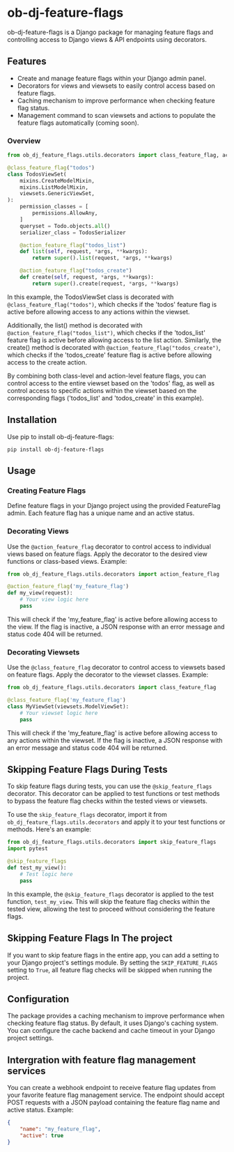 # ob-dj-feature-flags

ob-dj-feature-flags is a Django package for managing feature flags and controlling access to Django views & API endpoints using decorators.

## Features

- Create and manage feature flags within your Django admin panel.
- Decorators for views and viewsets to easily control access based on feature flags.
- Caching mechanism to improve performance when checking feature flag status.
- Management command to scan viewsets and actions to populate the feature flags automatically (coming soon).

### Overview

```python
from ob_dj_feature_flags.utils.decorators import class_feature_flag, action_feature_flag

@class_feature_flag("todos")
class TodosViewSet(
    mixins.CreateModelMixin,
    mixins.ListModelMixin,
    viewsets.GenericViewSet,
):
    permission_classes = [
        permissions.AllowAny,
    ]
    queryset = Todo.objects.all()
    serializer_class = TodosSerializer

    @action_feature_flag("todos_list")
    def list(self, request, *args, **kwargs):
        return super().list(request, *args, **kwargs)

    @action_feature_flag("todos_create")
    def create(self, request, *args, **kwargs):
        return super().create(request, *args, **kwargs)
```

In this example, the TodosViewSet class is decorated with `@class_feature_flag("todos")`, which checks if the 'todos' feature flag is active before allowing access to any actions within the viewset.

Additionally, the list() method is decorated with `@action_feature_flag("todos_list")`, which checks if the 'todos_list' feature flag is active before allowing access to the list action. Similarly, the create() method is decorated with `@action_feature_flag("todos_create")`, which checks if the 'todos_create' feature flag is active before allowing access to the create action.

By combining both class-level and action-level feature flags, you can control access to the entire viewset based on the 'todos' flag, as well as control access to specific actions within the viewset based on the corresponding flags ('todos_list' and 'todos_create' in this example).

## Installation

Use pip to install ob-dj-feature-flags:

```shell
pip install ob-dj-feature-flags
```

## Usage

### Creating Feature Flags

Define feature flags in your Django project using the provided FeatureFlag admin. Each feature flag has a unique name and an active status.


### Decorating Views

Use the `@action_feature_flag` decorator to control access to individual views based on feature flags. Apply the decorator to the desired view functions or class-based views. Example:

```python
from ob_dj_feature_flags.utils.decorators import action_feature_flag

@action_feature_flag('my_feature_flag')
def my_view(request):
    # Your view logic here
    pass
```

This will check if the 'my_feature_flag' is active before allowing access to the view. If the flag is inactive, a JSON response with an error message and status code 404 will be returned.

### Decorating Viewsets

Use the `@class_feature_flag` decorator to control access to viewsets based on feature flags. Apply the decorator to the viewset classes. Example:

```python
from ob_dj_feature_flags.utils.decorators import class_feature_flag

@class_feature_flag('my_feature_flag')
class MyViewSet(viewsets.ModelViewSet):
    # Your viewset logic here
    pass
```

This will check if the 'my_feature_flag' is active before allowing access to any actions within the viewset. If the flag is inactive, a JSON response with an error message and status code 404 will be returned.


## Skipping Feature Flags During Tests

To skip feature flags during tests, you can use the `@skip_feature_flags` decorator. This decorator can be applied to test functions or test methods to bypass the feature flag checks within the tested views or viewsets.

To use the `skip_feature_flags` decorator, import it from `ob_dj_feature_flags.utils.decorators` and apply it to your test functions or methods. Here's an example:

```python
from ob_dj_feature_flags.utils.decorators import skip_feature_flags
import pytest

@skip_feature_flags
def test_my_view():
    # Test logic here
    pass
```

In this example, the `@skip_feature_flags` decorator is applied to the test function, `test_my_view`. This will skip the feature flag checks within the tested view, allowing the test to proceed without considering the feature flags.


## Skipping Feature Flags In The project

If you want to skip feature flags in the entire app, you can add a setting to your Django project's settings module. By setting the `SKIP_FEATURE_FLAGS` setting to `True`, all feature flag checks will be skipped when running the project.

## Configuration

The package provides a caching mechanism to improve performance when checking feature flag status. By default, it uses Django's caching system. You can configure the cache backend and cache timeout in your Django project settings.

## Intergration with feature flag management services

You can create a webhook endpoint to receive feature flag updates from your favorite feature flag management service. The endpoint should accept POST requests with a JSON payload containing the feature flag name and active status. Example:

```json
{
    "name": "my_feature_flag",
    "active": true
}
```
